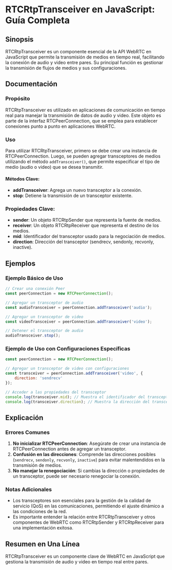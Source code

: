<!--
Meta Description: # RTCRtpTransceiver en JavaScript: Guía Completa ## Sinopsis RTCRtpTransceiver es un componente esencial de la API WebRTC en JavaScript que permite la...
Meta Keywords: transceptor, video, que, medios, audio
-->

# RTCRtpTransceiver en JavaScript: Guía Completa

## Sinopsis
RTCRtpTransceiver es un componente esencial de la API WebRTC en JavaScript que permite la transmisión de medios en tiempo real, facilitando la conexión de audio y video entre pares. Su principal función es gestionar la transmisión de flujos de medios y sus configuraciones.

## Documentación
### Propósito
RTCRtpTransceiver es utilizado en aplicaciones de comunicación en tiempo real para manejar la transmisión de datos de audio y video. Este objeto es parte de la interfaz RTCPeerConnection, que se emplea para establecer conexiones punto a punto en aplicaciones WebRTC.

### Uso
Para utilizar RTCRtpTransceiver, primero se debe crear una instancia de RTCPeerConnection. Luego, se pueden agregar transceptores de medios utilizando el método `addTransceiver()`, que permite especificar el tipo de medio (audio o video) que se desea transmitir.

#### Métodos Clave:
- **addTransceiver**: Agrega un nuevo transceptor a la conexión.
- **stop**: Detiene la transmisión de un transceptor existente.

### Propiedades Clave:
- **sender**: Un objeto RTCRtpSender que representa la fuente de medios.
- **receiver**: Un objeto RTCRtpReceiver que representa el destino de los medios.
- **mid**: Identificador del transceptor usado para la negociación de medios.
- **direction**: Dirección del transceptor (sendrecv, sendonly, recvonly, inactive).

## Ejemplos
### Ejemplo Básico de Uso
```javascript
// Crear una conexión Peer
const peerConnection = new RTCPeerConnection();

// Agregar un transceptor de audio
const audioTransceiver = peerConnection.addTransceiver('audio');

// Agregar un transceptor de video
const videoTransceiver = peerConnection.addTransceiver('video');

// Detener el transceptor de audio
audioTransceiver.stop();
```

### Ejemplo de Uso con Configuraciones Específicas
```javascript
const peerConnection = new RTCPeerConnection();

// Agregar un transceptor de video con configuraciones
const transceiver = peerConnection.addTransceiver('video', {
    direction: 'sendrecv'
});

// Acceder a las propiedades del transceptor
console.log(transceiver.mid); // Muestra el identificador del transceptor
console.log(transceiver.direction); // Muestra la dirección del transceptor
```

## Explicación
### Errores Comunes
1. **No inicializar RTCPeerConnection**: Asegúrate de crear una instancia de RTCPeerConnection antes de agregar un transceptor.
2. **Confusión en las direcciones**: Comprende las direcciones posibles (`sendrecv`, `sendonly`, `recvonly`, `inactive`) para evitar malentendidos en la transmisión de medios.
3. **No manejar la renegociación**: Si cambias la dirección o propiedades de un transceptor, puede ser necesario renegociar la conexión.

### Notas Adicionales
- Los transceptores son esenciales para la gestión de la calidad de servicio (QoS) en las comunicaciones, permitiendo el ajuste dinámico a las condiciones de la red.
- Es importante entender la relación entre RTCRtpTransceiver y otros componentes de WebRTC como RTCRtpSender y RTCRtpReceiver para una implementación exitosa.

## Resumen en Una Línea
RTCRtpTransceiver es un componente clave de WebRTC en JavaScript que gestiona la transmisión de audio y video en tiempo real entre pares.